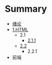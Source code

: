 # Summary

* [绪论](README.md)
* [1.HTML](chapter1.md)
   * 2.1
       * [2.1.1](2.1.1.md)
   * [2.2](2.2.1.md)
       * 2.2.1
* 前端

